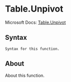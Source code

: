 # Table.Unpivot

Microsoft Docs: [Table.Unpivot](https://docs.microsoft.com/en-us/powerquery-m/table-unpivot)

## Syntax

```
Syntax for this function.
```

## About

About this function.

